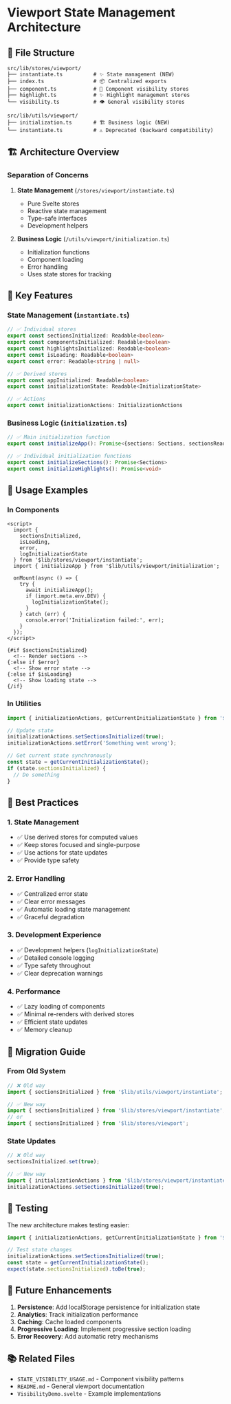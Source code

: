 # Viewport State Management Architecture

## 📁 File Structure

```
src/lib/stores/viewport/
├── instantiate.ts          # ✨ State management (NEW)
├── index.ts                # 📦 Centralized exports
├── component.ts            # 🔧 Component visibility stores
├── highlight.ts            # ✨ Highlight management stores
└── visibility.ts           # 👁️ General visibility stores

src/lib/utils/viewport/
├── initialization.ts       # 🏗️ Business logic (NEW)
└── instantiate.ts          # ⚠️ Deprecated (backward compatibility)
```

## 🏗️ Architecture Overview

### **Separation of Concerns**

1. **State Management** (`/stores/viewport/instantiate.ts`)
   - Pure Svelte stores
   - Reactive state management
   - Type-safe interfaces
   - Development helpers

2. **Business Logic** (`/utils/viewport/initialization.ts`)
   - Initialization functions
   - Component loading
   - Error handling
   - Uses state stores for tracking

## 🎯 Key Features

### **State Management (`instantiate.ts`)**

```typescript
// ✅ Individual stores
export const sectionsInitialized: Readable<boolean>
export const componentsInitialized: Readable<boolean>
export const highlightsInitialized: Readable<boolean>
export const isLoading: Readable<boolean>
export const error: Readable<string | null>

// ✅ Derived stores
export const appInitialized: Readable<boolean>
export const initializationState: Readable<InitializationState>

// ✅ Actions
export const initializationActions: InitializationActions
```

### **Business Logic (`initialization.ts`)**

```typescript
// ✅ Main initialization function
export const initializeApp(): Promise<{sections: Sections, sectionsReady: boolean}>

// ✅ Individual initialization functions
export const initializeSections(): Promise<Sections>
export const initializeHighlights(): Promise<void>
```

## 🚀 Usage Examples

### **In Components**

```svelte
<script>
  import { 
    sectionsInitialized, 
    isLoading, 
    error,
    logInitializationState 
  } from '$lib/stores/viewport/instantiate';
  import { initializeApp } from '$lib/utils/viewport/initialization';

  onMount(async () => {
    try {
      await initializeApp();
      if (import.meta.env.DEV) {
        logInitializationState();
      }
    } catch (err) {
      console.error('Initialization failed:', err);
    }
  });
</script>

{#if $sectionsInitialized}
  <!-- Render sections -->
{:else if $error}
  <!-- Show error state -->
{:else if $isLoading}
  <!-- Show loading state -->
{/if}
```

### **In Utilities**

```typescript
import { initializationActions, getCurrentInitializationState } from '$lib/stores/viewport/instantiate';

// Update state
initializationActions.setSectionsInitialized(true);
initializationActions.setError('Something went wrong');

// Get current state synchronously
const state = getCurrentInitializationState();
if (state.sectionsInitialized) {
  // Do something
}
```

## 🎨 Best Practices

### **1. State Management**
- ✅ Use derived stores for computed values
- ✅ Keep stores focused and single-purpose
- ✅ Use actions for state updates
- ✅ Provide type safety

### **2. Error Handling**
- ✅ Centralized error state
- ✅ Clear error messages
- ✅ Automatic loading state management
- ✅ Graceful degradation

### **3. Development Experience**
- ✅ Development helpers (`logInitializationState`)
- ✅ Detailed console logging
- ✅ Type safety throughout
- ✅ Clear deprecation warnings

### **4. Performance**
- ✅ Lazy loading of components
- ✅ Minimal re-renders with derived stores
- ✅ Efficient state updates
- ✅ Memory cleanup

## 🔄 Migration Guide

### **From Old System**
```typescript
// ❌ Old way
import { sectionsInitialized } from '$lib/utils/viewport/instantiate';

// ✅ New way
import { sectionsInitialized } from '$lib/stores/viewport/instantiate';
// or
import { sectionsInitialized } from '$lib/stores/viewport';
```

### **State Updates**
```typescript
// ❌ Old way
sectionsInitialized.set(true);

// ✅ New way
import { initializationActions } from '$lib/stores/viewport/instantiate';
initializationActions.setSectionsInitialized(true);
```

## 🧪 Testing

The new architecture makes testing easier:

```typescript
import { initializationActions, getCurrentInitializationState } from '$lib/stores/viewport/instantiate';

// Test state changes
initializationActions.setSectionsInitialized(true);
const state = getCurrentInitializationState();
expect(state.sectionsInitialized).toBe(true);
```

## 🚀 Future Enhancements

1. **Persistence**: Add localStorage persistence for initialization state
2. **Analytics**: Track initialization performance
3. **Caching**: Cache loaded components
4. **Progressive Loading**: Implement progressive section loading
5. **Error Recovery**: Add automatic retry mechanisms

## 📚 Related Files

- `STATE_VISIBILITY_USAGE.md` - Component visibility patterns
- `README.md` - General viewport documentation
- `VisibilityDemo.svelte` - Example implementations